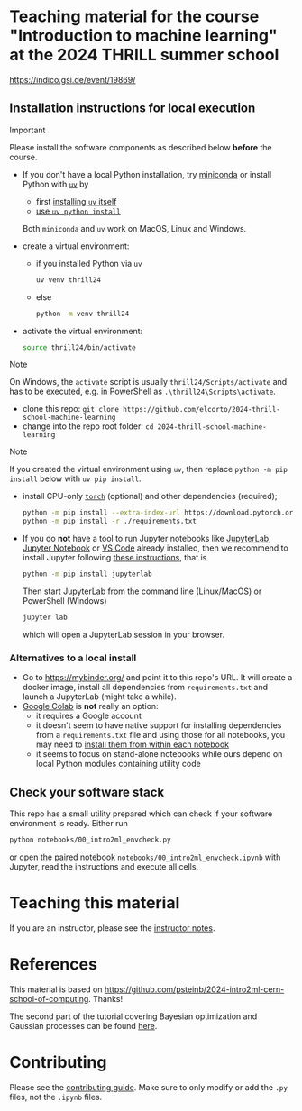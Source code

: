 # Teaching material for the course "Introduction to machine learning" at the 2024 THRILL summer school

https://indico.gsi.de/event/19869/

## Installation instructions for local execution

> [!IMPORTANT]
> Please install the software components as described below **before** the
> course.


* If you don't have a local Python installation, try
  [miniconda](https://docs.anaconda.com/miniconda) or install Python with
  [`uv`](https://docs.astral.sh/uv)
  by
  * first [installing `uv`
    itself](https://docs.astral.sh/uv/getting-started/installation/)
  * [use `uv python install`](https://docs.astral.sh/uv/guides/install-python/)

  Both `miniconda` and `uv` work on MacOS, Linux and Windows.

* create a virtual environment:
  * if you installed Python via `uv`

    ```sh
    uv venv thrill24
    ```

  * else

    ```sh
    python -m venv thrill24
    ```

* activate the virtual environment:

  ```sh
  source thrill24/bin/activate
  ```

> [!NOTE]
> On Windows, the `activate` script is usually `thrill24/Scripts/activate` and
> has to be executed, e.g. in PowerShell as `.\thrill24\Scripts\activate`.

* clone this repo: `git clone https://github.com/elcorto/2024-thrill-school-machine-learning`
* change into the repo root folder: `cd 2024-thrill-school-machine-learning`

> [!NOTE]
> If you created the virtual environment using `uv`, then replace `python -m
> pip install` below with `uv pip install`.
>

* install CPU-only [`torch`](https://pytorch.org/) (optional) and other dependencies (required);

  ```sh
  python -m pip install --extra-index-url https://download.pytorch.org/whl/cpu torch
  python -m pip install -r ./requirements.txt
  ```

* If you do **not** have a tool to run Jupyter notebooks like [JupyterLab,
  Jupyter Notebook](https://jupyter.org/) or [VS
  Code](https://code.visualstudio.com/docs/datascience/jupyter-notebooks)
  already installed, then
  we recommend to install Jupyter following [these
  instructions](https://jupyter.org/install), that is

  ```sh
  python -m pip install jupyterlab
  ```

  Then start JupyterLab from the command line (Linux/MacOS) or PowerShell
  (Windows)

  ```sh
  jupyter lab
  ```

  which will open a JupyterLab session in your browser.

### Alternatives to a local install

* Go to https://mybinder.org/ and point it to this repo's URL. It will create a
  docker image, install all dependencies from `requirements.txt` and launch a
  JupyterLab (might take a while).
* [Google Colab](https://colab.research.google.com) is **not** really an
  option:
  * it requires a Google account
  * it doesn't seem to have native support for installing dependencies from a
    `requirements.txt` file and using those for all notebooks, you may need to
    [install them from within each
    notebook](https://colab.research.google.com/notebooks/snippets/importing_libraries.ipynb)
  * it seems to focus on stand-alone notebooks while ours depend on local Python
    modules containing utility code

## Check your software stack

This repo has a small utility prepared which can check if your software
environment is ready. Either run

```sh
python notebooks/00_intro2ml_envcheck.py
```

or open the paired notebook `notebooks/00_intro2ml_envcheck.ipynb` with
Jupyter, read the instructions and execute all cells.

# Teaching this material

If you are an instructor, please see the [instructor notes](FOR_INSTRUCTORS.md).

# References

This material is based on
https://github.com/psteinb/2024-intro2ml-cern-school-of-computing. Thanks!

The second part of the tutorial covering Bayesian optimization and Gaussian
processes can be found
[here](https://github.com/ritzann/2024-thrill-school-gp-bo).

# Contributing

Please see the [contributing guide](CONTRIBUTING.md). Make sure to only modify
or add the `.py` files, not the `.ipynb` files.
